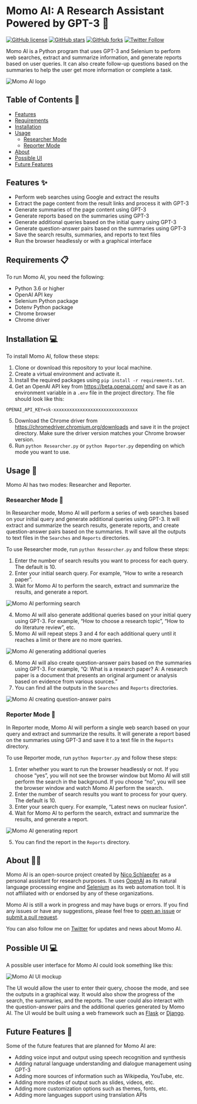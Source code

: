 
# Momo AI: A Research Assistant Powered by GPT-3 🤖

[![GitHub license](https://img.shields.io/github/license/nschlaepfer/humanWeb)](https://github.com/nschlaepfer/humanWeb/blob/main/LICENSE)
[![GitHub stars](https://img.shields.io/github/stars/nschlaepfer/humanWeb)](https://github.com/nschlaepfer/humanWeb/stargazers)
[![GitHub forks](https://img.shields.io/github/forks/nschlaepfer/humanWeb)](https://github.com/nschlaepfer/humanWeb/network)
[![Twitter Follow](https://img.shields.io/twitter/follow/nos_ult?style=social)](https://twitter.com/nos_ult)

Momo AI is a Python program that uses GPT-3 and Selenium to perform web searches, extract and summarize information, and generate reports based on user queries. It can also create follow-up questions based on the summaries to help the user get more information or complete a task.

![Momo AI logo](momo-ai-logo.png)

## Table of Contents 📑

- [Features](#features-)
- [Requirements](#requirements-)
- [Installation](#installation-)
- [Usage](#usage-)
  - [Researcher Mode](#researcher-mode-)
  - [Reporter Mode](#reporter-mode-)
- [About](#about-)
- [Possible UI](#possible-ui-)
- [Future Features](#future-features-)

## Features ✨

- Perform web searches using Google and extract the results
- Extract the page content from the result links and process it with GPT-3
- Generate summaries of the page content using GPT-3
- Generate reports based on the summaries using GPT-3
- Generate additional queries based on the initial query using GPT-3
- Generate question-answer pairs based on the summaries using GPT-3
- Save the search results, summaries, and reports to text files
- Run the browser headlessly or with a graphical interface

## Requirements 📋

To run Momo AI, you need the following:

- Python 3.6 or higher
- OpenAI API key
- Selenium Python package
- Dotenv Python package
- Chrome browser
- Chrome driver

## Installation 💻

To install Momo AI, follow these steps:

1. Clone or download this repository to your local machine.
2. Create a virtual environment and activate it.
3. Install the required packages using `pip install -r requirements.txt`.
4. Get an OpenAI API key from https://beta.openai.com/ and save it as an environment variable in a `.env` file in the project directory. The file should look like this:

```text
OPENAI_API_KEY=sk-xxxxxxxxxxxxxxxxxxxxxxxxxxxxxxxx
```

5. Download the Chrome driver from https://chromedriver.chromium.org/downloads and save it in the project directory. Make sure the driver version matches your Chrome browser version.
6. Run `python Researcher.py` or `python Reporter.py` depending on which mode you want to use.

## Usage 🚀

Momo AI has two modes: Researcher and Reporter.

### Researcher Mode 🔎

In Researcher mode, Momo AI will perform a series of web searches based on your initial query and generate additional queries using GPT-3. It will extract and summarize the search results, generate reports, and create question-answer pairs based on the summaries. It will save all the outputs to text files in the `Searches` and `Reports` directories.

To use Researcher mode, run `python Researcher.py` and follow these steps:

1. Enter the number of search results you want to process for each query. The default is 10.
2. Enter your initial search query. For example, “How to write a research paper”.
3. Wait for Momo AI to perform the search, extract and summarize the results, and generate a report.

![Momo AI performing search](momo-ai-search.gif)

4. Momo AI will also generate additional queries based on your initial query using GPT-3. For example, “How to choose a research topic”, “How to do literature review”, etc.
5. Momo AI will repeat steps 3 and 4 for each additional query until it reaches a limit or there are no more queries.

![Momo AI generating additional queries](momo-ai-additional.gif)

6. Momo AI will also create question-answer pairs based on the summaries using GPT-3. For example, “Q: What is a research paper? A: A research paper is a document that presents an original argument or analysis based on evidence from various sources.”
7. You can find all the outputs in the `Searches` and `Reports` directories.

![Momo AI creating question-answer pairs](momo-ai-question.gif)

### Reporter Mode 📰

In Reporter mode, Momo AI will perform a single web search based on your query and extract and summarize the results. It will generate a report based on the summaries using GPT-3 and save it to a text file in the `Reports` directory.

To use Reporter mode, run `python Reporter.py` and follow these steps:

1. Enter whether you want to run the browser headlessly or not. If you choose “yes”, you will not see the browser window but Momo AI will still perform the search in the background. If you choose “no”, you will see the browser window and watch Momo AI perform the search.
2. Enter the number of search results you want to process for your query. The default is 10.
3. Enter your search query. For example, “Latest news on nuclear fusion”.
4. Wait for Momo AI to perform the search, extract and summarize the results, and generate a report.

![Momo AI generating report](momo-ai-report.gif)

5. You can find the report in the `Reports` directory.

## About 🙋‍♂️

Momo AI is an open-source project created by [Nico Schlaepfer](https://github.com/nschlaepfer) as a personal assistant for research purposes. It uses [OpenAI](https://openai.com/) as its natural language processing engine and [Selenium](https://www.selenium.dev/) as its web automation tool. It is not affiliated with or endorsed by any of these organizations.

Momo AI is still a work in progress and may have bugs or errors. If you find any issues or have any suggestions, please feel free to [open an issue](https://github.com/nschlaepfer/humanWeb/issues) or [submit a pull request](https://github.com/nschlaepfer/humanWeb/pulls).

You can also follow me on [Twitter](https://twitter.com/nos_ult) for updates and news about Momo AI.

## Possible UI 💻

A possible user interface for Momo AI could look something like this:

![Momo AI UI mockup](momo-ai-ui.png)

The UI would allow the user to enter their query, choose the mode, and see the outputs in a graphical way. It would also show the progress of the search, the summaries, and the reports. The user could also interact with the question-answer pairs and the additional queries generated by Momo AI. The UI would be built using a web framework such as [Flask](https://flask.palletsprojects.com/) or [Django](https://www.djangoproject.com/).

## Future Features 🚧

Some of the future features that are planned for Momo AI are:

- Adding voice input and output using speech recognition and synthesis
- Adding natural language understanding and dialogue management using GPT-3
- Adding more sources of information such as Wikipedia, YouTube, etc.
- Adding more modes of output such as slides, videos, etc.
- Adding more customization options such as themes, fonts, etc.
- Adding more languages support using translation APIs